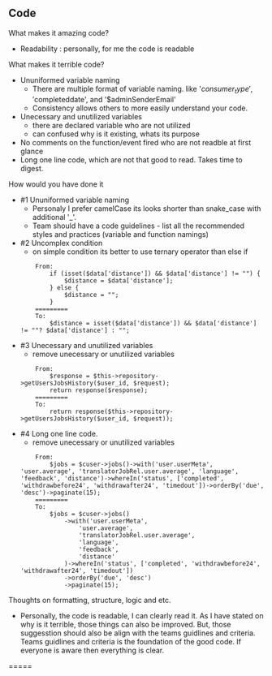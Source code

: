 ## Code

What makes it amazing code?
- Readability
    : personally, for me the code is readable


What makes it terrible code?
 - Ununiformed variable naming
    - There are multiple format of variable naming. like '$consumer_type', '$completeddate', and '$adminSenderEmail'
    - Consistency allows others to more easily understand your code.
 - Unecessary and unutilized variables
    - there are declared variable who are not utilized
    - can confused why is it existing, whats its purpose
 - No comments on the function/event fired who are not readble at first glance 
 - Long one line code, which are not that good to read. Takes time to digest.



How would you have done it
 - #1 Ununiformed variable naming
    - Personaly I prefer camelCase its looks shorter than snake_case with additional '_'.
    - Team should have a code guidelines  - list all the  recommended styles and practices (variable and function namings)
 - #2 Uncomplex condition
    - on simple condition its better to use ternary operator than else if
    ```
        From: 
            if (isset($data['distance']) && $data['distance'] != "") {
                $distance = $data['distance'];
            } else {
                $distance = "";
            }
        =========
        To: 
            $distance = isset($data['distance']) && $data['distance'] != ""? $data['distance'] : "";
    ```
 - #3 Unecessary and unutilized variables
    - remove unecessary or unutilized variables
    ```
        From:
            $response = $this->repository->getUsersJobsHistory($user_id, $request);
            return response($response);
        =========
        To:
            return response($this->repository->getUsersJobsHistory($user_id, $request));
    ```
 - #4 Long one line code. 
    - remove unecessary or unutilized variables
    ```
        From:
            $jobs = $cuser->jobs()->with('user.userMeta', 'user.average', 'translatorJobRel.user.average', 'language', 'feedback', 'distance')->whereIn('status', ['completed', 'withdrawbefore24', 'withdrawafter24', 'timedout'])->orderBy('due', 'desc')->paginate(15);
        =========
        To:
            $jobs = $cuser->jobs()
                ->with('user.userMeta', 
                    'user.average', 
                    'translatorJobRel.user.average', 
                    'language', 
                    'feedback', 
                    'distance'
                )->whereIn('status', ['completed', 'withdrawbefore24', 'withdrawafter24', 'timedout'])
                ->orderBy('due', 'desc')
                ->paginate(15);
    ```


Thoughts on formatting, structure, logic and etc.
 - Personally, the code is readable, I can clearly read it. 
   As I have stated on why is it terrible, those things can also be improved. 
   But, those suggesstion should also be align with the teams guidlines and criteria. Teams guidlines and criteria is the foundation of the good code.
   If everyone is aware then everything is clear.  

=====
